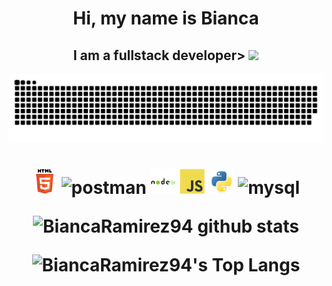 <h1 align="center" >Hi, my name is Bianca </h1>
<h2 align= "center" >I am a fullstack developer> <img src = "https://media2.giphy.com/media/QssGEmpkyEOhBCb7e1/giphy.gif?cid=ecf05e47a0n3gi1bfqntqmob8g9aid1oyj2wr3ds3mg700bl&rid=giphy.gif" width = 32px></h2>  

<div align="center">
  <a href="https://1999azzar.github.io/1999AZZAR/">
  <img  src="https://github.com/1999AZZAR/1999AZZAR/blob/main/resources/img/grid-snake.svg"
       alt="snake" /></a>
</div>


<div align="center">
  <h1 💻Tech Stack </h1> 
  
  
  <img src="https://raw.githubusercontent.com/devicons/devicon/master/icons/html5/html5-original-wordmark.svg" alt="html5" width="40">
  <img src="https://www.vectorlogo.zone/logos/visualstudio_code/visualstudio_code-icon.svg" alt="postman" width="40"> 
  <img src="https://raw.githubusercontent.com/devicons/devicon/master/icons/nodejs/nodejs-original-wordmark.svg" width="40"> 
  <img src="https://raw.githubusercontent.com/devicons/devicon/master/icons/javascript/javascript-original.svg" width="40"> 
  <img src="https://raw.githubusercontent.com/devicons/devicon/master/icons/python/python-original.svg" alt="python" width="40">
  <img src="https://www.vectorlogo.zone/logos/mysql/mysql-ar21.svg" alt="mysql" width="40">

<!-- ![R](https://img.shields.io/badge/r-%23276DC3.svg?style=for-the-badge&logo=r&logoColor=white)![JavaScript](https://img.shields.io/badge/javascript-%23323330.svg?style=for-the-badge&logo=javascript&logoColor=%23F7DF1E)
![Python](https://img.shields.io/badge/python-3670A0?style=for-the-badge&logo=python&logoColor=ffdd54)
![HTML5](https://img.shields.io/badge/html5-%23E34F26.svg?style=for-the-badge&logo=html5&logoColor=white)
![MySQL](https://img.shields.io/badge/mysql-%2300f.svg?style=for-the-badge&logo=mysql&logoColor=white)
![CSS3](https://img.shields.io/badge/css3-%231572B6.svg?style=for-the-badge&logo=css3&logoColor=white)
![PyCharm](https://img.shields.io/badge/pycharm-143?style=for-the-badge&logo=pycharm&logoColor=black&color=black&labelColor=green)
![Visual Studio Code](https://img.shields.io/badge/Visual%20Studio%20Code-0078d7.svg?style=for-the-badge&logo=visual-studio-code&logoColor=white)
![React](https://img.shields.io/badge/react-%2320232a.svg?style=for-the-badge&logo=react&logoColor=%2361DAFB)
![NPM](https://img.shields.io/badge/NPM-%23CB3837.svg?style=for-the-badge&logo=npm&logoColor=white)![NodeJS](https://img.shields.io/badge/node.js-6DA55F?style=for-the-badge&logo=node.js&logoColor=white)
![Bootstrap](https://img.shields.io/badge/bootstrap-%23563D7C.svg?style=for-the-badge&logo=bootstrap&logoColor=white)
![jQuery](https://img.shields.io/badge/jquery-%230769AD.svg?style=for-the-badge&logo=jquery&logoColor=white) -->


<!-- [![Top Langs](https://github-readme-stats.vercel.app/api/top-langs/?username=BiancaRamirez94&layout=compact&theme=aura)](https://github.com/anuraghazra/github-readme-stats) -->

![BiancaRamirez94 github stats](https://github-readme-stats.vercel.app/api?username=BiancaRamirez94&show_icons=true&theme=tokyonight)

![BiancaRamirez94's Top Langs](https://github-readme-stats.vercel.app/api/top-langs/?username=BiancaRamirez94&theme=tokyonight&layout=compact)

</div>
